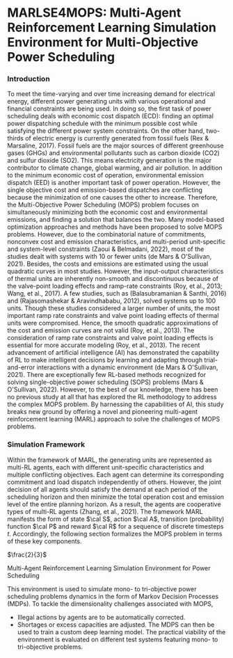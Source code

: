 # MARLSE4MOPS: Multi-Agent Reinforcement Learning Simulation Environment for Multi-Objective Power Scheduling

### Introduction
To meet the time-varying and over time increasing demand for electrical energy, different power generating units with various operational and financial constraints are being used. In doing so, the first task of power scheduling deals with economic cost dispatch (ECD): finding an optimal power dispatching schedule with the minimum possible cost while satisfying the different power system constraints. On the other hand, two-thirds of electric energy is currently generated from fossil fuels (Rex & Marsaline, 2017). Fossil fuels are the major sources of different greenhouse gases (GHGs) and environmental pollutants such as carbon dioxide (CO2) and sulfur dioxide (SO2). This means electricity generation is the major contributor to climate change, global warming, and air pollution. In addition to the minimum economic cost of operation, environmental emission dispatch (EED) is another important task of power operation. However, the single objective cost and emission-based dispatches are conflicting because the minimization of one causes the other to increase. Therefore, the Multi-Objective Power Scheduling (MOPS) problem focuses on simultaneously minimizing both the economic cost and environmental emissions, and finding a solution that balances the two.
	Many model-based optimization approaches and methods have been proposed to solve MOPS problems. However, due to the combinatorial nature of commitments, nonconvex cost and emission characteristics, and multi-period unit-specific and system-level constraints (Zaoui & Belmadani, 2022), most of the studies dealt with systems with 10 or fewer units (de Mars & O'Sullivan, 2021). Besides, the costs and emissions are estimated using the usual quadratic curves in most studies. However, the input-output characteristics of thermal units are inherently non-smooth and discontinuous because of the valve-point loading effects and ramp-rate constraints (Roy, et al., 2013; Wang, et al., 2017). A few studies, such as (Balasubramanian & Santhi, 2016) and (Rajasomashekar & Aravindhababu, 2012), solved systems up to 100 units. Though these studies considered a larger number of units, the most important ramp rate constraints and valve point loading effects of thermal units were compromised. Hence, the smooth quadratic approximations of the cost and emission curves are not valid (Roy, et al., 2013). The consideration of ramp rate constraints and valve point loading effects is essential for more accurate modeling (Roy, et al., 2013).
	The recent advancement of artificial intelligence (AI) has demonstrated the capability of RL to make intelligent decisions by learning and adapting through trial-and-error interactions with a dynamic environment (de Mars & O'Sullivan, 2021). There are exceptionally few RL-based methods recognized for solving single-objective power scheduling (SOPS) problems (Mars & O'Sullivan, 2022). However, to the best of our knowledge, there has been no previous study at all that has explored the RL methodology to address the complex MOPS problem. By harnessing the capabilities of AI, this study breaks new ground by offering a novel and pioneering multi-agent reinforcement learning (MARL) approach to solve the challenges of MOPS problems.
### Simulation Framework
Within the framework of MARL, the generating units are represented as multi-RL agents, each with different unit-specific characteristics and multiple conflicting objectives. Each agent can determine its corresponding commitment and load dispatch independently of others. However, the joint decision of all agents should satisfy the demand at each period of the scheduling horizon and then minimize the total operation cost and emission level of the entire planning horizon. As a result, the agents are cooperative types of multi-RL agents (Zhang, et al., 2021). 
	The framework MARL manifests the form of state $\cal S$, action  $\cal A$, transition (probability) function  $\cal P$ and reward  $\cal R$ for a sequence of discrete timesteps $t$. Accordingly, the following section formalizes the MOPS problem in terms of these key components.

$\frac{2}{3}$

Multi-Agent Reinforcement Learning Simulation Environment for Power Scheduling

This environment is used to simulate mono- to tri-objective power scheduling problems dynamics in the form of Markov Decision Processes (MDPs).
To tackle the dimensionality challenges associated with MOPS, 
- Illegal actions by agents are to be automatically corrected.
- Shortages or excess capacities are adjusted.
The MDPS can then be used to train a custom deep learning model.
The practical viability of the environment is evaluated on different test systems featuring mono- to tri-objective problems.
